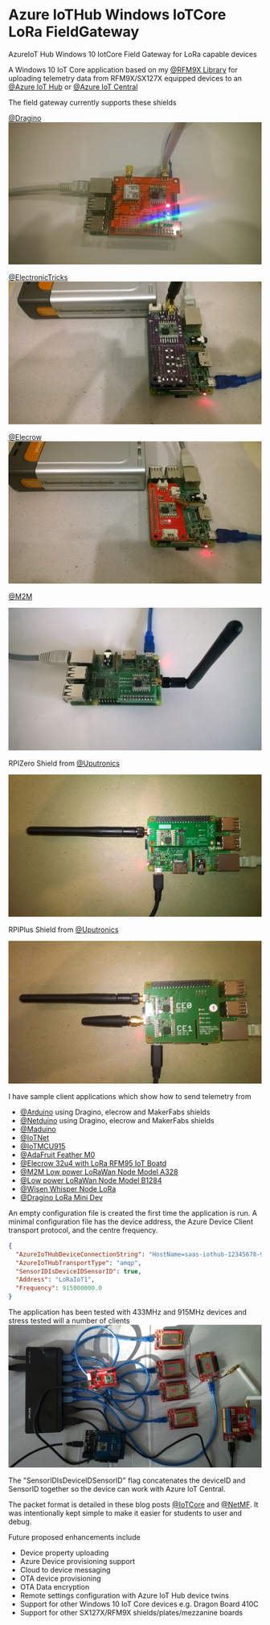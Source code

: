 # Azure IoTHub Windows IoTCore LoRa FieldGateway 
AzureIoT Hub Windows 10 IotCore Field Gateway for LoRa capable devices

A Windows 10 IoT Core application based on my [@RFM9X Library](https://github.com/KiwiBryn/RFM9XLoRa-NetMF) for uploading telemetry data from RFM9X/SX127X equipped devices to an [@Azure IoT Hub](https://azure.microsoft.com/en-us/services/iot-hub/) or [@Azure IoT Central](https://azure.microsoft.com/en-us/services/iot-central/)

The field gateway currently supports these shields

[@Dragino](http://www.dragino.com/products/lora/item/106-lora-gps-hat.html)
![LoRa GPS HAT for Raspberry Pi](DraginoRPILoRaGPSShield.jpg)

[@ElectronicTricks](https://www.tindie.com/products/electronictrik/loralorawan-shield-for-raspberry-pi-zero-and-pi3)
![Lora/LoraWan shield for Raspberry Pi Zero and PI3](ElectronicTricksLoraShield.jpg)

[@Elecrow](https://www.elecrow.com/lora-rfm95-iot-board-for-rpi.html)
![Lora RFM95 IOT Board for RPI](ElecrowLoRaShield.jpg)

[@M2M](https://www.tindie.com/products/m2m/1-channel-lorawan-gateway-shield-for-raspberry-pi)

![1 Channel LoRaWan Gateway Shield for Raspberry Pi](M2MLoRaShield.jpg)

RPIZero Shield from [@Uputronics](https://store.uputronics.com/index.php?route=product/product&path=61&product_id=91)

![Raspberry PiZero LoRa(TM) Expansion Board](UputronicsRPIZeroShield.jpg)

RPIPlus Shield from [@Uputronics](https://store.uputronics.com/index.php?route=product/product&path=61&product_id=68)

![Raspberry Pi+ LoRa(TM) Expansion Board](UputronicsRPIPlusShield.jpg)

I have sample client applications which show how to send telemetry from
* [@Arduino](https://blog.devmobile.co.nz/2018/09/05/arduino-payload-addressing-client/) using Dragino, elecrow and MakerFabs shields
* [@Netduino](https://blog.devmobile.co.nz/2018/09/17/netduino-lora-radio-433-868-915-mhz-payload-addressing-client/) using Dragino, elecrow and MakerFabs shields
* [@Maduino](https://blog.devmobile.co.nz/2018/09/15/maduino-lora-radio-868mhz/)
* [@IoTNet](https://blog.devmobile.co.nz/2018/09/20/iot-net-lora-radio-915-mhz-payload-addressing-client/)
* [@IoTMCU915](https://blog.devmobile.co.nz/2018/09/18/lora-radio-node-v1-0-868-915mhz-payload-addressing-client/)
* [@AdaFruit Feather M0](https://blog.devmobile.co.nz/2018/09/23/adafruit-feather-m0-rfm95-lora-radio-payload-addressing-client/)
* [@Elecrow 32u4 with LoRa RFM95 IoT Boatd](https://blog.devmobile.co.nz/2018/09/19/32u4-with-lora-rfm95-iot-board-payload-addressing-client/)
* [@M2M Low power LoRaWan Node Model A328](https://blog.devmobile.co.nz/2018/09/14/low-power-lorawan-node-model-a328-payload-addressing-client/)
* [@Low power LoRaWan Node Model B1284](https://blog.devmobile.co.nz/2018/09/16/low-power-lorawan-node-model-b1248-payload-addressing-client/)
* [@Wisen Whisper Node LoRa](https://blog.devmobile.co.nz/2018/09/24/wisen-whisper-node-lora-915-mhz-payload-addressing-client/)
* [@Dragino LoRa Mini Dev](https://blog.devmobile.co.nz/2018/09/13/dragino-loraminidev-payload-addressing-client/)

An empty configuration file is created the first time the application is run. A minimal configuration file has the device address, the Azure Device Client transport protocol, and the centre frequency.

```Json
{
  "AzureIoTHubDeviceConnectionString": "HostName=saas-iothub-12345678-9012-3456-7890-123456789012.azure-devices.net;DeviceId=b1234567890d;SharedAccessKey=qwertyuiopasdfghjklzxcvbnm1234567890qwertyu=",
  "AzureIoTHubTransportType": "amqp",
  "SensorIDIsDeviceIDSensorID": true,
  "Address": "LoRaIoT1",
  "Frequency": 915000000.0
}
```

The application has been tested with 433MHz and 915MHz devices and stress tested will a number of clients
![Stress tester](LoRaStress.jpg)

The "SensorIDIsDeviceIDSensorID" flag concatenates the deviceID and SensorID together so the device can work with Azure IoT Central.

The packet format is detailed in these blog posts [@IoTCore](https://blog.devmobile.co.nz/2018/09/03/rfm9x-iotcore-payload-addressing/) and [@NetMF](https://blog.devmobile.co.nz/2018/09/04/rfm9x-netmf-payload-addressing/). It was intentionally kept simple to make it easier for students to user and debug.

Future proposed enhancements include
  * Device property uploading
  * Azure Device provisioning support
  * Cloud to device messaging
  * OTA device provisioning
  * OTA Data encryption
  * Remote settings configuration with Azure IoT Hub device twins
  * Support for other Windows 10 IoT Core devices e.g. Dragon Board 410C
  * Support for other SX127X/RFM9X shields/plates/mezzanine boards
